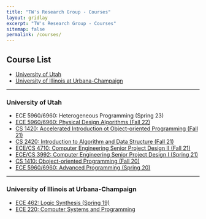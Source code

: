 ```yaml
---
title: "TW's Research Group - Courses"
layout: gridlay
excerpt: "TW's Research Group - Courses"
sitemap: false
permalink: /courses/
---
```


## Course List

+ [University of Utah](#university-of-utah)
+ [University of Illinois at Urbana-Champaign](#university-of-illinois-at-urbana-champaign)

<hr>

<!-- begin of course list -->
### University of Utah

+ ECE 5960/6960: Heterogeneous Programming (Spring 23)
+ [ECE 5960/6960: Physical Design Algorithms (Fall 22)](https://github.com/tsung-wei-huang/ece5960-physical-design)
+ [CS 1420: Accelerated Introduction ot Object-oriented Programming (Fall 21)](https://github.com/tsung-wei-huang/cs1420)
+ [CS 2420: Introduction to Algorithm and Data Structure (Fall 21)](https://github.com/tsung-wei-huang/cs2420)
+ [ECE/CS 4710: Computer Engineering Senior Project Design II (Fall 21)](https://github.com/tsung-wei-huang/ece4710)
+ [ECE/CS 3992: Computer Engineering Senior Project Design I (Spring 21)](https://github.com/tsung-wei-huang/cs3992)
+ [CS 1410: Oboject-oriented Programming (Fall 20)](https://github.com/tsung-wei-huang/cs1410-40)
+ [ECE 5960/6960: Advanced Programming (Spring 20)](https://github.com/tsung-wei-huang/ece5960)

<hr>

### University of Illinois at Urbana-Champaign 
      
+ [ECE 462: Logic Synthesis (Spring 19)](https://github.com/tsung-wei-huang/ECE462)
+ [ECE 220: Computer Systems and Programming](https://wiki.illinois.edu//wiki/display/ece220/Home)

<br>
